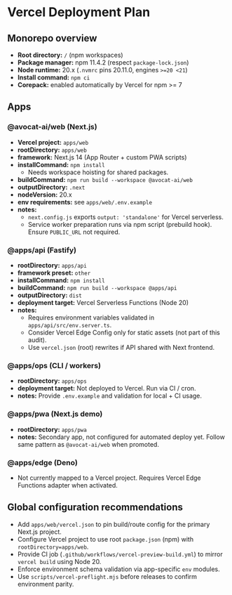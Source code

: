 # Vercel Deployment Plan

## Monorepo overview
- **Root directory:** `/` (npm workspaces)
- **Package manager:** npm 11.4.2 (respect `package-lock.json`)
- **Node runtime:** 20.x (`.nvmrc` pins 20.11.0, engines `>=20 <21`)
- **Install command:** `npm ci`
- **Corepack:** enabled automatically by Vercel for npm >= 7

## Apps

### @avocat-ai/web (Next.js)
- **Vercel project:** `apps/web`
- **rootDirectory:** `apps/web`
- **framework:** Next.js 14 (App Router + custom PWA scripts)
- **installCommand:** `npm install`
  - Needs workspace hoisting for shared packages.
- **buildCommand:** `npm run build --workspace @avocat-ai/web`
- **outputDirectory:** `.next`
- **nodeVersion:** 20.x
- **env requirements:** see `apps/web/.env.example`
- **notes:**
  - `next.config.js` exports `output: 'standalone'` for Vercel serverless.
  - Service worker preparation runs via npm script (prebuild hook). Ensure `PUBLIC_URL` not required.

### @apps/api (Fastify)
- **rootDirectory:** `apps/api`
- **framework preset:** `other`
- **installCommand:** `npm install`
- **buildCommand:** `npm run build --workspace @apps/api`
- **outputDirectory:** `dist`
- **deployment target:** Vercel Serverless Functions (Node 20)
- **notes:**
  - Requires environment variables validated in `apps/api/src/env.server.ts`.
  - Consider Vercel Edge Config only for static assets (not part of this audit).
  - Use `vercel.json` (root) rewrites if API shared with Next frontend.

### @apps/ops (CLI / workers)
- **rootDirectory:** `apps/ops`
- **deployment target:** Not deployed to Vercel. Run via CI / cron.
- **notes:** Provide `.env.example` and validation for local + CI usage.

### @apps/pwa (Next.js demo)
- **rootDirectory:** `apps/pwa`
- **notes:** Secondary app, not configured for automated deploy yet. Follow same pattern as `@avocat-ai/web` when promoted.

### @apps/edge (Deno)
- Not currently mapped to a Vercel project. Requires Vercel Edge Functions adapter when activated.

## Global configuration recommendations
- Add `apps/web/vercel.json` to pin build/route config for the primary Next.js project.
- Configure Vercel project to use root `package.json` (npm) with `rootDirectory=apps/web`.
- Provide CI job (`.github/workflows/vercel-preview-build.yml`) to mirror `vercel build` using Node 20.
- Enforce environment schema validation via app-specific `env` modules.
- Use `scripts/vercel-preflight.mjs` before releases to confirm environment parity.
